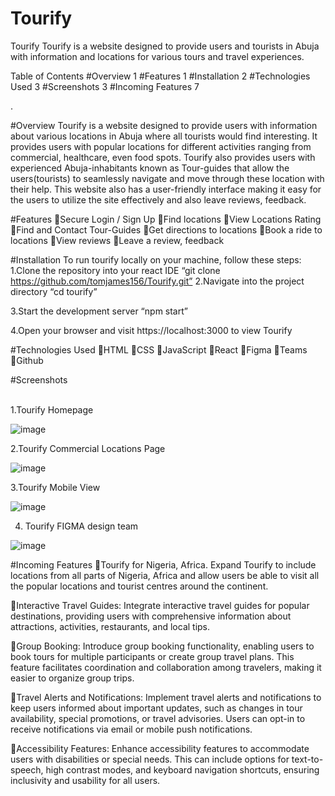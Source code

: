 # Tourify
Tourify
Tourify is a website designed to provide users and tourists in Abuja with information and locations for various tours and travel experiences.

Table of Contents
#Overview	1
#Features	1
#Installation	2
#Technologies Used	3
#Screenshots	3
#Incoming Features	7

.

#Overview
Tourify is a website designed to provide users with information about various locations in Abuja where all tourists would find interesting. It provides users with popular locations for different activities ranging from commercial, healthcare, even food spots. Tourify also provides users with experienced Abuja-inhabitants known as Tour-guides that allow the users(tourists) to seamlessly navigate and move through these location with their help. This website also has a user-friendly interface making it easy for the users to utilize the site effectively and also leave reviews, feedback.

#Features
Secure Login / Sign Up
Find locations
View Locations Rating
Find and Contact Tour-Guides
Get directions to locations
Book a ride to locations
View reviews
Leave a review, feedback



#Installation
To run tourify locally on your machine, follow these steps:
1.Clone the repository into your react IDE
	“git clone https://github.com/tomjames156/Tourify.git”
2.Navigate into the project directory
	“cd tourify”

3.Start the development server 
	“npm start”

4.Open your browser and visit https://localhost:3000 to view Tourify



#Technologies Used
HTML
CSS
JavaScript
React
Figma
Teams
Github






#Screenshots

<br>
1.Tourify Homepage


![image](https://github.com/tomjames156/Tourify/assets/135606453/0f7cd8f8-9a6b-41fe-be3b-371d5eb7f85d)













2.Tourify Commercial Locations Page


![image](https://github.com/tomjames156/Tourify/assets/135606453/64973be4-6e3a-44d1-a96f-62a137714957)



3.Tourify Mobile View

![image](https://github.com/tomjames156/Tourify/assets/135606453/0cea7514-0474-4f74-aa77-9df192a3eb92)


4. Tourify FIGMA design team

![image](https://github.com/tomjames156/Tourify/assets/135606453/a5e7916b-e4e4-41a3-bd6b-b7acfca1f204)


#Incoming Features
Tourify for Nigeria, Africa.
	Expand Tourify to include locations from all parts of Nigeria, Africa and allow users be able to visit all the popular locations and tourist centres around the continent.

Interactive Travel Guides: 
Integrate interactive travel guides for popular destinations, providing users with comprehensive information about attractions, activities, restaurants, and local tips. 

Group Booking: 
Introduce group booking functionality, enabling users to book tours for multiple participants or create group travel plans. This feature facilitates coordination and collaboration among travelers, making it easier to organize group trips.

Travel Alerts and Notifications: 
Implement travel alerts and notifications to keep users informed about important updates, such as changes in tour availability, special promotions, or travel advisories. Users can opt-in to receive notifications via email or mobile push notifications.

Accessibility Features: 
Enhance accessibility features to accommodate users with disabilities or special needs. This can include options for text-to-speech, high contrast modes, and keyboard navigation shortcuts, ensuring inclusivity and usability for all users.